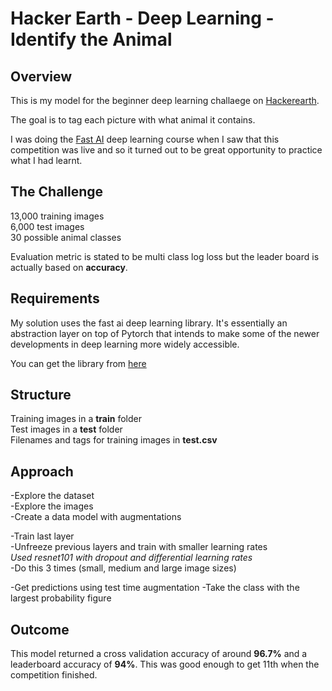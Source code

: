 # Hacker Earth - Deep Learning - Identify the Animal

## Overview
This is my model for the beginner deep learning challaege on [Hackerearth](https://www.hackerearth.com/problem/machine-learning/predict-the-energy-used-612632a9-9de79188/).

The goal is to tag each picture with what animal it contains.

I was doing the [Fast AI](http://course.fast.ai) deep learning course when I saw that this competition was live and so it turned out to be  great opportunity to practice what I had learnt.

## The Challenge
13,000 training images  
6,000 test images  
30 possible animal classes

Evaluation metric is stated to be multi class log loss but the leader board is actually based on **accuracy**.

## Requirements
My solution uses the fast ai deep learning library. It's essentially an abstraction layer on top of Pytorch that intends to make some of the newer developments in deep learning more widely accessible.

You can get the library from [here](https://github.com/fastai/fastai)

## Structure
Training images in a **train** folder  
Test images in a **test** folder  
Filenames and tags for training images in **test.csv**


## Approach
-Explore the dataset  
-Explore the images  
-Create a data model with augmentations  

-Train last layer  
-Unfreeze previous layers and train with smaller learning rates  
*Used resnet101 with dropout and differential learning rates*  
-Do this 3 times (small, medium and large image sizes)  

-Get predictions using test time augmentation
-Take the class with the largest probability figure


## Outcome
This model returned a cross validation accuracy of around **96.7%** and a leaderboard accuracy of **94%**. This was good enough to get 11th when the competition finished.

